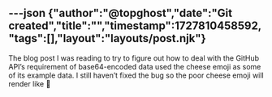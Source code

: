 ---json
{"author":"@topghost","date":"Git created","title":"","timestamp":1727810458592,"tags":[],"layout":"layouts/post.njk"}
---
The blog post I was reading to try to figure out how to deal with the GitHub API&#x2019;s requirement of base64-encoded data used the cheese emoji as some of its example data. I still haven&#x2019;t fixed the bug so the poor cheese emoji will render like &#x1F9C0;
